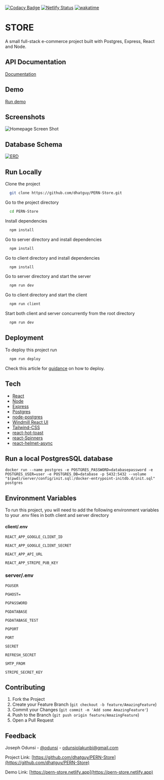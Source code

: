 [![Codacy Badge](https://api.codacy.com/project/badge/Grade/590f1314804d489eb8461fc4d294a363)](https://app.codacy.com/gh/dhatGuy/PERN-Store?utm_source=github.com&utm_medium=referral&utm_content=dhatGuy/PERN-Store&utm_campaign=Badge_Grade_Settings)
[![Netlify Status](https://api.netlify.com/api/v1/badges/af46234b-6fba-43f2-808f-e2bbe4b2adf1/deploy-status)](https://app.netlify.com/sites/pern-store/deploys)
[![wakatime](https://wakatime.com/badge/github/dhatGuy/PERN-Store.svg)](https://wakatime.com/badge/github/dhatGuy/PERN-Store)

# STORE

A small full-stack e-commerce project built with Postgres, Express, React and Node.

## API Documentation

[Documentation](https://nameless-journey-88760.herokuapp.com/api/docs/)

## Demo

[Run demo](https://pern-store.netlify.app)

## Screenshots

![Homepage Screen Shot](https://user-images.githubusercontent.com/51405947/104136952-a3509100-5399-11eb-94a6-0f9b07fbf1a2.png)

## Database Schema

[![ERD](https://user-images.githubusercontent.com/51405947/133893279-8872c475-85ff-47c4-8ade-7d9ef9e5325a.png)](https://dbdiagram.io/d/5fe320fa9a6c525a03bc19db)

## Run Locally

Clone the project

```bash
  git clone https://github.com/dhatguy/PERN-Store.git
```

Go to the project directory

```bash
  cd PERN-Store
```

Install dependencies

```bash
  npm install
```

Go to server directory and install dependencies

```bash
  npm install
```

Go to client directory and install dependencies

```bash
  npm install
```

Go to server directory and start the server

```bash
  npm run dev
```

Go to client directory and start the client

```bash
  npm run client
```

Start both client and server concurrently from the root directory

```bash
  npm run dev
```

## Deployment

To deploy this project run

```bash
  npm run deploy
```

Check this article for [guidance](https://dev.to/stlnick/how-to-deploy-a-full-stack-mern-app-with-heroku-netlify-ncb)
on how to deploy.

## Tech

- [React](https://reactjs.org/)
- [Node](https://nodejs.org/en/)
- [Express](http://expressjs.com/)
- [Postgres](https://www.postgresql.org/)
- [node-postgres](https://node-postgres.com/)
- [Windmill React UI](https://windmillui.com/react-ui)
- [Tailwind-CSS](https://tailwindcss.com/)
- [react-hot-toast](https://react-hot-toast.com/docs)
- [react-Spinners](https://www.npmjs.com/package/react-spinners)
- [react-helmet-async](https://www.npmjs.com/package/react-helmet-async)

## Run a local PostgresSQL database

`docker run --name postgres -e POSTGRES_PASSWORD=databasepassword -e POSTGRES_USER=user -e POSTGRES_DB=database -p 5432:5432 --volume "$(pwd)/server/config/init.sql:/docker-entrypoint-initdb.d/init.sql" postgres `

## Environment Variables

To run this project, you will need to add the following environment variables to your .env files in both client and server directory

#### client/.env

`REACT_APP_GOOGLE_CLIENT_ID`

`REACT_APP_GOOGLE_CLIENT_SECRET`

`REACT_APP_API_URL`

`REACT_APP_STRIPE_PUB_KEY`

### server/.env

`PGUSER`

`PGHOST=`

`PGPASSWORD`

`PGDATABASE`

`PGDATABASE_TEST`

`PGPORT`

`PORT`

`SECRET`

`REFRESH_SECRET`

`SMTP_FROM`

`STRIPE_SECRET_KEY`

## Contributing

1. Fork the Project
2. Create your Feature Branch (`git checkout -b feature/AmazingFeature`)
3. Commit your Changes (`git commit -m 'Add some AmazingFeature'`)
4. Push to the Branch (`git push origin feature/AmazingFeature`)
5. Open a Pull Request

## Feedback

Joseph Odunsi - [@odunsi](https://twitter.com/_odunsi_) - odunsiolakunbi@gmail.com

Project Link: [https://github.com/dhatguy/PERN-Store](https://github.com/dhatguy/PERN-Store)

Demo Link: [https://pern-store.netlify.app](https://pern-store.netlify.app)
